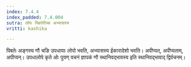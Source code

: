```yaml
---
index: 7.4.4
index_padded: 7.4.004
sutra: लोपः पिबतेरीच्च अभ्यासस्य
vritti: kashika

---
```

पिबतेः अङ्गस्य णौ चङि उपधायाः लोपो भवति, अभ्यासस्य ईकारादेशो भवति। अपीप्यत्, अपीप्यताम्, अपीप्यन्। उपधालोपे कृते ओः पुयण् वचनं ज्ञापकं णौ स्थानिवद्भावस्य इति स्थानिवद्भावाद् द्विर्वचनम्।